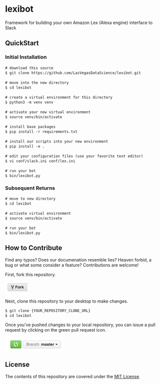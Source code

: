 # lexibot

Framework for building your own Amazon Lex (Alexa engine) interface to Slack

## QuickStart

### Initial Installation

```
# download this source
$ git clone https://github.com/LasVegasDataScience/lexibot.git

# move into the new directory
$ cd lexibot

# create a virtual environment for this directory
$ python3 -m venv venv

# activate your new virtual environment
$ source venv/bin/activate

# install base packages
$ pip install -r requirements.txt

# install our scripts into your new environment
$ pip install -e .

# edit your configuration files (use your favorite text editor)
$ vi conf/slack.ini conf/lex.ini

# run your bot
$ bin/lexibot.py
```

### Subsequent Returns

```
# move to new directory
$ cd lexibot

# activate virtual environment
$ source venv/bin/activate

# run your bot
$ bin/lexibot.py
```

## How to Contribute

Find any typos? Does our documenation resemble lies? Heaven forbid, a bug or what some consider a feature? Contributions are welcome!

First, fork this repository.

![fork icon](https://github.com/lasvegasdatascience/lexibot/blob/master/images/fork-icon.png)


Next, clone this repository to your desktop to make changes.

```
$ git clone {YOUR_REPOSITORY_CLONE_URL}
$ cd lexibot
```

Once you've pushed changes to your local repository, you can issue a pull request by clicking on the green pull request icon.

![pull request icon](https://github.com/lasvegasdatascience/lexibot/blob/master/images/pull-request-icon.png)


## License

The contents of this repository are covered under the [MIT License](https://github.com/lasvegasdatascience/lexibot/blob/master/LICENSE).

